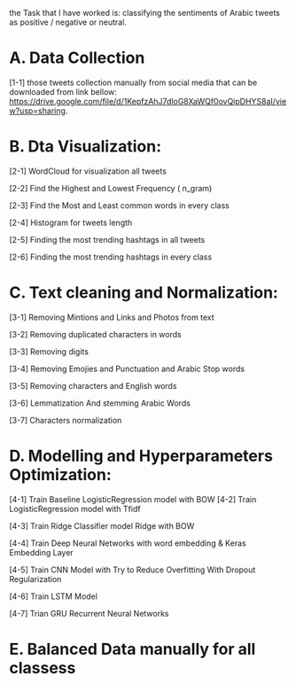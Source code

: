 the Task that I have worked is: classifying the sentiments of Arabic tweets as positive / negative or neutral.

# A. Data Collection

[1-1] those tweets collection manually from social media that can be downloaded from link bellow:
 https://drive.google.com/file/d/1KepfzAhJ7dloG8XaWQf0ovQipDHYS8aI/view?usp=sharing.

# B. Dta Visualization:

[2-1] WordCloud for visualization all tweets

[2-2] Find the Highest and Lowest Frequency ( n_gram)

[2-3] Find the Most and Least common words in every class

[2-4] Histogram for tweets length

[2-5] Finding the most trending hashtags in all tweets

[2-6] Finding the most trending hashtags in every class


# C. Text cleaning and Normalization:

[3-1] Removing Mintions and Links and Photos from text

[3-2] Removing duplicated characters in words

[3-3] Removing digits

[3-4] Removing Emojies and Punctuation and Arabic Stop words

[3-5] Removing characters and English words

[3-6] Lemmatization And stemming Arabic Words

[3-7] Characters normalization

# D. Modelling and Hyperparameters Optimization:

[4-1] Train Baseline LogisticRegression model with BOW
[4-2] Train LogisticRegression model with Tfidf

[4-3] Train Ridge Classifier model Ridge with BOW

[4-4] Train Deep Neural Networks with word embedding & Keras Embedding Layer

[4-5] Train CNN Model with Try to Reduce Overfitting With Dropout Regularization

[4-6] Train LSTM Model

[4-7] Trian GRU Recurrent Neural Networks

# E. Balanced Data manually for all classess
